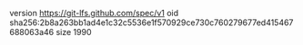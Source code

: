 version https://git-lfs.github.com/spec/v1
oid sha256:2b8a263bb1ad4e1c32c5536e1f570929ce730c760279677ed415467688063a46
size 1990
